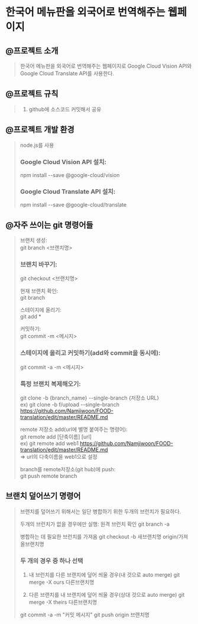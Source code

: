 # 한국어 메뉴판을 외국어로 번역해주는 웹페이지
## @프로젝트 소개
> 한국어 메뉴판을 외국어로 번역해주는 웹페이지로 Google Cloud Vision API와 Google Cloud Translate API를 사용한다.      
   

## @프로젝트 규칙
> 1. github에 소스코드 커밋해서 공유       
   

## @프로젝트 개발 환경
> node.js를 사용
> ### Google Cloud Vision API 설치:
> npm install --save @google-cloud/vision
> ### Google Cloud Translate API 설치:
> npm install --save @google-cloud/translate
      

## @자주 쓰이는 git 명령어들
> 브랜치 생성:   
> git branch <브랜치명>   
>
> ### 브랜치 바꾸기:   
> git checkout <브랜치명>   
>
> 현재 브랜치 확인:   
> git branch   
>
> 스테이지에 올리기:   
> git add *   
>
> 커밋하기:      
> git commit -m <메시지>   
>
> ### 스테이지에 올리고 커밋하기(add와 commit을 동시에):   
> git commit -a -m <메시지>   
>
> ### 특정 브랜치 복제해오기:   
> git clone -b {branch_name} --single-branch {저장소 URL}       
> ex) git clone -b f/upload --single-branch https://github.com/Namjiwoon/FOOD-translation/edit/master/README.md   
>
> remote 저장소 add(url에 별명 붙여주는 명령어):   
> git remote add [단축이름] [url]       
> ex) git remote add web1 https://github.com/Namjiwoon/FOOD-translation/edit/master/README.md   
> => url의 다축이름을 web1으로 설정      
> 
> branch를 remote저장소(git hub)에 push:   
> git push remote branch      

## 브랜치 덮어쓰기 명령어
> 브랜치를 덮어쓰기 위해서는 일단 병합하기 위한 두개의 브런치가 필요하다.
>    
>    
> 두개의 브런치가 없을 경우에만 실행:
> 원격 브런치 확인
> git branch -a
>   
> 병합하는 데 필요한 브런치를 가져옴
> git checkout -b 새브랜치명 origin/가져올브랜치명
> 
> ### 두 개의 경우 중 하나 선택
> 1. 내 브런치를 다른 브랜치에 덮어 씌울 경우(내 것으로 auto merge)
> git merge -X ours 다른브랜치명
>
> 2. 다른 브랜치를 내 브랜치에 덮어 씌울 경우(상대 것으로 auto merge)
> git merge -X theirs 다른브랜치명
>
> git commit -a -m "커밋 메시지"
> git push origin 브랜치명
